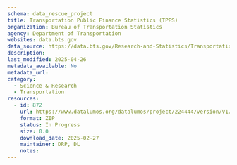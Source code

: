 ```yaml
---
schema: data_rescue_project 
title: Transportation Public Finance Statistics (TPFS)
organization: Bureau of Transportation Statistics
agency: Department of Transportation
websites: data.bts.gov
data_source: https://data.bts.gov/Research-and-Statistics/Transportation-Public-Finance-Statistics-TPFS-/6aiz-ybqx/about_data
description: 
last_modified: 2025-04-26
metadata_available: No
metadata_url: 
category:
  - Science & Research 
  - Transportation 
resources:
  - id: 872
    url: https://www.datalumos.org/datalumos/project/224444/version/V1/view
    format: ZIP
    status: In Progress
    size: 0.0
    download_date: 2025-02-27
    maintainer: DRP, DL
    notes: 
---
```

